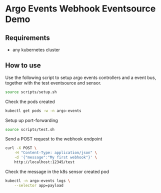 # Argo Events Webhook Eventsource Demo


## Requirements
- any kubernetes cluster

## How to use
Use the following script to setup argo events controllers and a event bus, together with the test eventsource and sensor.

```bash
source scripts/setup.sh
```
Check the pods created
```bash
kubectl get pods -w -n argo-events
```

Setup up port-forwarding
```bash
source scripts/test.sh
```
Send a POST request to the webhook endpoint
```bash
curl -X POST \
    -H "Content-Type: application/json" \
    -d '{"message":"My first webhook"}' \
    http://localhost:12345/test
```

Check the message in the k8s sensor created pod
```bash
kubectl -n argo-events logs \
    --selector app=payload
```
